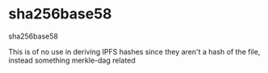 # sha256base58
sha256base58


This is of no use in deriving IPFS hashes since they aren't a hash of the file, instead something merkle-dag related

